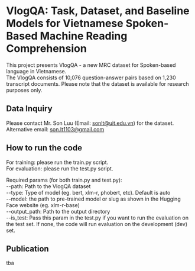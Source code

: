 # VlogQA: Task, Dataset, and Baseline Models for Vietnamese Spoken-Based Machine Reading Comprehension
This project presents VlogQA - a new MRC dataset for Spoken-based language in Vietnamese.     
The VlogQA consists of 10,076 question-answer pairs based on 1,230 transcript documents. 
Please note that the dataset is available for research purposes only. 

## Data Inquiry
Please contact Mr. Son Luu (Email: sonlt@uit.edu.vn) for the dataset.  
Alternative email: son.lt1103@gmail.com    

## How to run the code  
For training: please run the train.py script.   
For evaluation: please run the test.py script.

Required params (for both train.py and test.py):  
--path: Path to the VlogQA dataset  
--type: Type of model (eg. bert, xlm-r, phobert, etc). Default is auto   
--model: the path to pre-trained model or slug as shown in the Hugging Face website (eg. xlm-r-base)   
--output_path: Path to the output directory   
--is_test: Pass this param in the test.py if you want to run the evaluation on the test set. If none, the code will run evaluation on the development (dev) set.   

## Publication 
tba 
